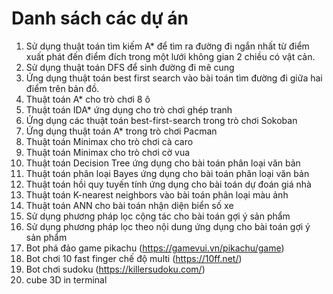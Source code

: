 # Danh sách các dự án
1. Sử dụng thuật toán tìm kiếm A* để tìm ra đường đi ngắn nhất từ điểm xuất phát đến điểm đích trong một lưới không gian 2 chiều có vật cản.
2. Sử dụng thuật toán DFS để sinh đường đi mê cung
3. Ứng dụng thuật toán best first search vào bài toán tìm đường đi giữa hai điểm trên bản đồ.
4. Thuật toán A* cho trò chơi 8 ô
5. Thuật toán IDA* ứng dụng cho trò chơi ghép tranh
6. Ứng dụng các thuật toán best-first-search trong trò chơi Sokoban
7. Ứng dụng thuật toán A* trong trò chơi Pacman
8. Thuật toán Minimax cho trò chơi cà caro
9. Thuật toán Minimax cho trò chơi cờ vua
10. Thuật toán Decision Tree ứng dụng cho bài toán phân loại văn bản
11. Thuật toán phân loại Bayes ứng dụng cho bài toán phân loại văn bản
12. Thuật toán hồi quy tuyến tính ứng dụng cho bài toán dự đoán giá nhà
13. Thuật toán K-nearest neighbors vào bài toán phân loại màu ảnh
14. Thuật toán ANN cho bài toán nhận diện biển số xe
15. Sử dụng phương pháp lọc cộng tác cho bài toán gợi ý sản phẩm
16. Sử dụng phương pháp lọc theo nội dung ứng dụng cho bài toán gợi ý sản phẩm
17. Bot phá đảo game pikachu (https://gamevui.vn/pikachu/game)
18. Bot chơi 10 fast finger chế độ multi (https://10ff.net/)
19. Bot chơi sudoku (https://killersudoku.com/)
20. cube 3D in terminal